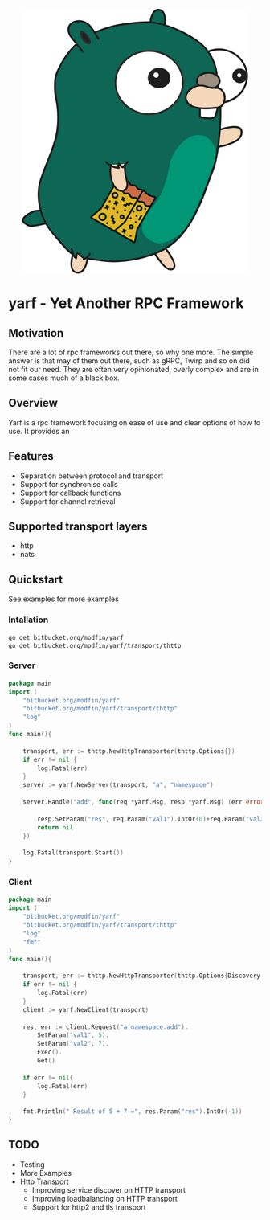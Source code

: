
<p align="center">
<img src="yarf.png" alt="yarf" title="yarf" />
</p>

# yarf - Yet Another RPC Framework 


## Motivation 
There are a lot of rpc frameworks out there, so why one more. The simple answer is that may of them
 out there, such as gRPC, Twirp and so on did not fit our need. 
 They are often very opinionated, overly complex and 
 are in some cases much of a black box. 

## Overview
Yarf is a rpc framework focusing on ease of use and clear options of how to use.
 It provides an 


## Features
* Separation between protocol and transport
* Support for synchronise calls
* Support for callback functions
* Support for channel retrieval
 

## Supported transport layers
* http
* nats

## Quickstart
See examples for more examples 

### Intallation
```
go get bitbucket.org/modfin/yarf
go get bitbucket.org/modfin/yarf/transport/thttp
```

### Server
```go
package main
import (
	"bitbucket.org/modfin/yarf"
	"bitbucket.org/modfin/yarf/transport/thttp"
    "log"
)
func main(){

	transport, err := thttp.NewHttpTransporter(thttp.Options{})
	if err != nil {
        log.Fatal(err)
    }
    server := yarf.NewServer(transport, "a", "namespace")
    
    server.Handle("add", func(req *yarf.Msg, resp *yarf.Msg) (err error){
    
        resp.SetParam("res", req.Param("val1").IntOr(0)+req.Param("val2").IntOr(0))
        return nil
    })
    
    log.Fatal(transport.Start())
}
```

### Client
```go
package main
import (
	"bitbucket.org/modfin/yarf"
	"bitbucket.org/modfin/yarf/transport/thttp"
    "log"
    "fmt"
)
func main(){

    transport, err := thttp.NewHttpTransporter(thttp.Options{Discovery: &thttp.DiscoveryDefault{Host:"localhost"}})
    if err != nil {
        log.Fatal(err)
    }
    client := yarf.NewClient(transport)
    
    res, err := client.Request("a.namespace.add").
        SetParam("val1", 5).
        SetParam("val2", 7).
        Exec().
        Get()
    
    if err != nil{
        log.Fatal(err)
    }
    
    fmt.Println(" Result of 5 + 7 =", res.Param("res").IntOr(-1))
}

```


## TODO
* Testing
* More Examples
* Http Transport
  * Improving service discover on HTTP transport
  * Improving loadbalancing on HTTP transport
  * Support for http2 and tls transport
